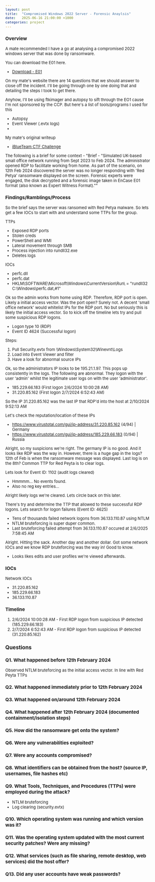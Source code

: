 ```yaml
---
layout: post
title:  "Compromised Windows 2022 Server - Forensic Anaylsis"
date:   2025-06-16 21:00:00 +1000
categories: project
---
```


<style>
  body { font-size: 13px; }
  h1 { font-size: 19px !important; }
  h2 { font-size: 17px !important; }
  h3 { font-size: 15px !important; }
</style>

### Overview

A mate recommended I have a go at analysing a compromised 2022 windows server that was done by ransomware.

You can download the E01 here. 
- [Download - E01](https://ordo.open.ac.uk/articles/dataset/Compromised_Windows_Server_2022_simulation_/26038642/1?file=47197528)

On my mate's website there are 14 questions that we should answer to close off the incident. I'll be going through one by one doing that and detailing the steps I took to get there. 

Anyhow, I'll be using ftkimager and autopsy to sift through the EO1 cause I'm not sponsored by the CCP. But here's a list of tools/programs I used for this
- Autopsy
- Event Viewer (.evtx logs)
- 

My mate's original writeup
- [iBlueTeam CTF Challenge](https://www.iblue.team/ctf-challenges/compromised-windows-server-2022-simulation)

The following is a brief for some context - "Brief - "Simulated UK-based small office network running from Sept 2023 to Feb 2024. The administrator opened RDP to facilitate working from home. As part of the scenario, on 12th Feb 2024 discovered the server was no longer responding with 'Red Petya' ransomware displayed on the screen. Forensic experts were engaged, the disk decrypted and a forensic image taken in EnCase E01 format (also known as Expert Witness Format).""

### Findings/Ramblings/Process

So the brief says the server was ransomed with Red Petya malware. So lets get a few IOCs to start with and understand some TTPs for the group.

TTPs
- Exposed RDP ports
- Stolen creds
- PowerShell and WMI
- Lateral movement through SMB
- Process injection into rundll32.exe
- Deletes logs

IOCs
- perfc.dll
- perfc.dat
- HKLM\SOFTWARE\Microsoft\Windows\CurrentVersion\Run\ = "rundll32 C:\Windows\perfc.dat,#1" 

Ok so the admin works from home using RDP. Therefore, RDP port is open. Likely a initial access vector. Was the port open? Surely not. A decent 'small office network' would whitelist IPs for the RDP port. No but seriously this is likely the initial access vector. So to kick off the timeline lets try and pull some suspicious RDP logons.
- Logon type 10 (RDP)
- Event ID 4624 (Successful logon)

Steps:
1. Pull Security.evtx from \Windows\System32\Winevnt\Logs
2. Load into Event Viewer and filter
3. Have a look for abnormal source IPs

Ok, so the administrators IP looks to be 195.21.1.97. This pops up consistently in the logs. The following are abnormal. They logon with the user 'admin' whilst the legitimate user logs on with the user 'administrator'.
- 185.229.66.183 (First logon 2/6/2024 10:00:28 AM)
- 31.220.85.162 (First logon 2/7/2024 6:52:43 AM)

So the IP 31.220.85.162 was the last IP that RDP'd into the host at 2/10/2024 9:52:13 AM

Let's check the reputation/location of these IPs
- https://www.virustotal.com/gui/ip-address/31.220.85.162 (4/94) | Germany
- https://www.virustotal.com/gui/ip-address/185.229.66.183 (0/94) | Russia

Alright, so my suspicions we're right. The germany IP is no good. And it looks like RDP was the way in. However, there is a huge gap in the logs? 12th of Feb is when the ransomware message was displayed. Last log is on the 8th? Common TTP for Red Peyta is to clear logs.

Lets look for Event ID: 1102 (audit logs cleared)
- Hmmmm... No events found.
- Also no reg key entries...

Alright likely logs we're cleared. Lets circle back on this later.


There's try and determine the TTP that allowed to these successful RDP logons. Lets search for logon failures (Event ID: 4625)
- Tens of thousands failed network logons from 36.133.110.87 using NTLM 
- NTLM bruteforcing is super duper common.
- Last bruteforcing failed attempt from 36.133.110.87 occured at 2/6/2025 7:58:45 AM

Alright. Hitting the sack. Another day and another dollar. Got some network IOCs and we know RDP bruteforcing was the way in! Good to know.
- Looks likes edits and user profiles we're viewed afterwards.

### IOCs

Network IOCs
- 31.220.85.162
- 185.229.66.183
- 36.133.110.87

### Timeline

1. 2/6/2024 10:00:28 AM - First RDP logon from suspicious IP detected (185.229.66.183)
2. 2/7/2024 6:52:43 AM - First RDP logon from suspicious IP detected (31.220.85.162)

## Questions

### Q1. What happened before 12th February 2024

Observed NTLM bruteforcing as the initial access vector. In line with Red Peyta TTPs

### Q2. What happened immediately prior to 12th February 2024

### Q3. What happened on/around 12th February 2024

### Q4. What happened after 12th February 2024 (documented containment/isolation steps)

### Q5. How did the ransomware get onto the system?

### Q6. Were any vulnerabilities exploited?

### Q7. Were any accounts compromised?

### Q8. What identifiers can be obtained from the host? (source IP, usernames, file hashes etc)

### Q9. What Tools, Techniques, and Procedures (TTPs) were employed during the attack?

- NTLM bruteforcing 
- Log clearing (security.evtx)

### Q10. Which operating system was running and which version was it?

### Q11. Was the operating system updated with the most current security patches? Were any missing?

### Q12. What services (such as file sharing, remote desktop, web services) did the host offer?

### Q13. Did any user accounts have weak passwords?
